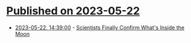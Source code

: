 # [Published on 2023-05-22](index.md)

* [2023-05-22, 14:39:00](https://soylentnews.org/article.pl?sid=23/05/21/0750218&from=rss) - [Scientists Finally Confirm What's Inside the Moon](https://soylentnews.org/article.pl?sid=23/05/21/0750218&from=rss)
